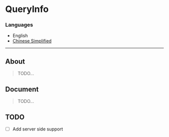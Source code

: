# QueryInfo

### Languages

- English
- [Chinese Simplified](docs/README_ZHCN.MD)

---

## About

> TODO...

## Document

> TODO...

## TODO

- [ ] Add server side support


